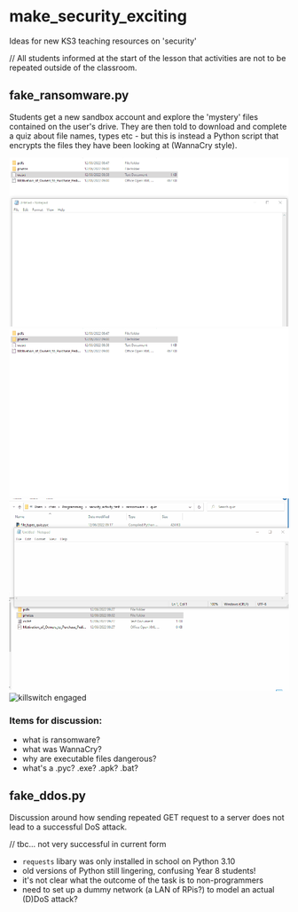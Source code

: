 # make_security_exciting
Ideas for new KS3 teaching resources on 'security'

// All students informed at the start of the lesson that activities are not to be repeated outside of the classroom.

## fake_ransomware.py

Students get a new sandbox account and explore the 'mystery' files contained on the user's drive. They are then told to download and complete a quiz about file names, types etc - but this is instead a Python script that encrypts the files they have been looking at (WannaCry style).

![intro](readme_assets/01-intro.gif)
![exploring files](readme_assets/02-explore-files.gif)
![ransomware attack!](readme_assets/03-ransomware-attack.gif)
![killswitch engaged](readme_assets/04-killswitch-engaged.gif)

### Items for discussion:

- what is ransomware?
- what was WannaCry?
- why are executable files dangerous?
- what's a .pyc? .exe? .apk? .bat?

>>>

## fake_ddos.py
Discussion around how sending repeated GET request to a server does not lead to a successful DoS attack.

// tbc... not very successful in current form

- `requests` libary was only installed in school on Python 3.10
- old versions of Python still lingering, confusing Year 8 students!
- it's not clear what the outcome of the task is to non-programmers
- need to set up a dummy network (a LAN of RPis?) to model an actual (D)DoS attack?